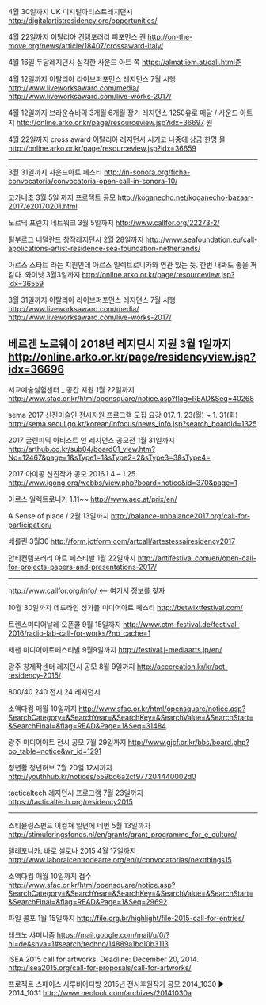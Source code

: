 4월 30일까지 UK 디지털아티스트레지던시
http://digitalartistresidency.org/opportunities/

4월 22일까지  이탈리아 컨템포러리 퍼포먼스 괜
http://on-the-move.org/news/article/18407/crossaward-italy/

4월 16일 두달레지던시 심각한 사운드 아트 쪽
https://almat.iem.at/call.html춘

4월 12일까지 이탈리아 라이브퍼포먼스 레지던스 7월 시행
http://www.liveworksaward.com/media/
http://www.liveworksaward.com/live-works-2017/

4월 12일까지 브라운슈바익 3개월 6개월 장기 레지던스 1250유로 매달 / 사운드 아트 지
http://online.arko.or.kr/page/resourceview.jsp?idx=36697
원

4월 22일까지 cross award 이탈리아 레지던시 시키고 나중에 상금 한명 몰
http://online.arko.or.kr/page/resourceview.jsp?idx=36659

---------------------

3월 31일까지 사운드아트 페스티
http://in-sonora.org/ficha-convocatoria/convocatoria-open-call-in-sonora-10/

코가네초 3월 5일 까지 프로젝트 공모
http://koganecho.net/koganecho-bazaar-2017/e20170201.html

노르딕 프린지 네트워크 3월 5일까지 
http://www.callfor.org/22273-2/

틸부르그 네덜란드 창작레지던시 2월 28일까지
http://www.seafoundation.eu/call-applications-artist-residence-sea-foundation-netherlands/

아르스 스타트 라는 지원인데 아르스 일렉트로니카와 연관 있는 듯. 한번 내봐도 좋을 꺼 같다. 와이낫 3월3일까지
http://online.arko.or.kr/page/resourceview.jsp?idx=36559

3월 31일까지 이탈리아 라이브퍼포먼스 레지던스 7월 시행
http://www.liveworksaward.com/media/
http://www.liveworksaward.com/live-works-2017/

베르겐 노르웨이 2018년 레지던시 지원 3월 1일까지 
http://online.arko.or.kr/page/residencyview.jsp?idx=36696
----

서교예술실험센터 _ 공간 지원 1월 22일까지 
http://www.sfac.or.kr/html/opensquare/notice.asp?flag=READ&Seq=40268

sema 2017 신진미술인 전시지원 프로그램 모집 요강 017. 1. 23(월) ~ 1. 31(화)
http://sema.seoul.go.kr/korean/infocus/news_info.jsp?search_boardId=1325

2017 글렌피딕 아티스트 인 레지던스 공모전 1월 31일까지 
http://arthub.co.kr/sub04/board01_view.htm?No=12467&page=1&sType1=1&sType2=2&sType3=3&sType4=


2017 아이공 신진작가 공모 2016.1.4 – 1.25
http://www.igong.org/webbs/view.php?board=notice&id=370&page=1

아르스 일렉트로니카  1.11~~
http://www.aec.at/prix/en/

A Sense of place / 2월 13일까지 
http://balance-unbalance2017.org/call-for-participation/

베를린 3월30
http://form.jotform.com/artcall/artestessairesidency2017

안티컨템포러리 아트 페스티발 1월 22일까지 
http://antifestival.com/en/open-call-for-projects-papers-and-presentations-2017/

------------------------

http://www.callfor.org/info/  <-- 여기서 정보를 찾자 

10월 30일까지 데드라인 싱가폴 미디어아트 페스티
http://betwixtfestival.com/

트렌스미디어날레 오픈콜 9월 15일까지
http://www.ctm-festival.de/festival-2016/radio-lab-call-for-works/?no_cache=1

제팬 미디어아트페스티발  9월9일까지
http://festival.j-mediaarts.jp/en/

광주 창제작센터 레지던시 공모  8월 9일까지
http://acccreation.kr/kr/act-residency-2015/

800/40 240 전시 24 레지던시

소액다컴  매월 10일까지
http://www.sfac.or.kr/html/opensquare/notice.asp?SearchCategory=&SearchYear=&SearchKey=&SearchValue=&SearchStart=&SearchFinal=&flag=READ&Page=1&Seq=31484

광주 미디어아트 전시 공모  7월 29일까지
http://www.gjcf.or.kr/bbs/board.php?bo_table=notice&wr_id=1291

청년활 청년허브 7월 20일 12시까지
http://youthhub.kr/notices/559bd6a2cf977204440002d0

tacticaltech 레지던시 프로그램 7월 23일까지
https://tacticaltech.org/residency2015

----------------------------------------------------------------------------------------------------
스티뮬링스펀드 이컬쳐 일년에 네번 5월 13일까지
http://stimuleringsfonds.nl/en/grants/grant_programme_for_e_culture/

텔레포니카. 바로 셀로나 2015 4월 17일까지 
http://www.laboralcentrodearte.org/en/r/convocatorias/nextthings15

소액다컴 매월 10일까지 접수
http://www.sfac.or.kr/html/opensquare/notice.asp?SearchCategory=&SearchYear=&SearchKey=&SearchValue=&SearchStart=&SearchFinal=&flag=READ&Page=1&Seq=29692

파일 콜포 1월 15일까지
http://file.org.br/highlight/file-2015-call-for-entries/

테크노 샤머니즘
https://mail.google.com/mail/u/0/?hl=de&shva=1#search/techno/14889a1bc10b3113

ISEA 2015 call for artworks. Deadline: December 20, 2014.
http://isea2015.org/call-for-proposals/call-for-artworks/

프로젝트 스페이스 사루비아다방 2015년 전시후원작가 공모
2014_1030 ▶ 2014_1031
http://www.neolook.com/archives/20141030a